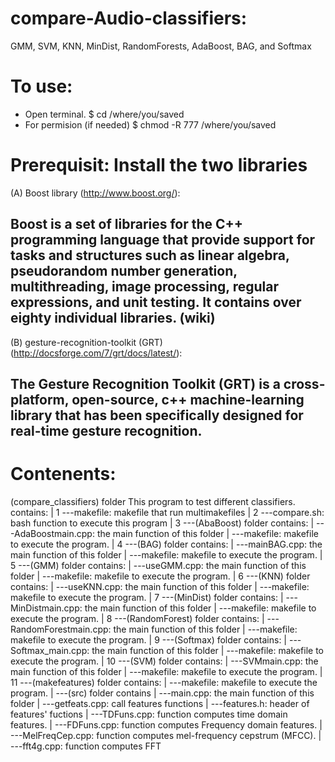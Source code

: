 # compare-Audio-classifiers:
GMM, SVM, KNN, MinDist, RandomForests, AdaBoost, BAG, and Softmax

# To use:
* Open terminal. 
   $ cd /where/you/saved
* For permision (if needed)
   $ chmod -R 777 /where/you/saved
   
# Prerequisit: Install the two libraries

(A) Boost library (http://www.boost.org/):

Boost is a set of libraries for the C++ programming language that provide support for tasks and structures such as linear algebra, pseudorandom number generation, multithreading, image processing, regular expressions, and unit testing. It contains over eighty individual libraries. (wiki)
------------------------------------------------
(B) gesture-recognition-toolkit (GRT) (http://docsforge.com/7/grt/docs/latest/):

The Gesture Recognition Toolkit (GRT) is a cross-platform, open-source, c++ machine-learning library that has been specifically designed for real-time gesture recognition.
------------------------------------------------

# Contenents:
 (compare_classifiers) folder
     This program to test different classifiers.
     contains:
         |
    1  ---makefile: makefile that run multimakefiles 
         |
    2  ---compare.sh: bash function to execute this program
         |
    3  ---(AbaBoost) folder contains:
             |
              ---AdaBoostmain.cpp: the main function of this folder
             |
              ---makefile: makefile to execute the program.
        |
    4  ---(BAG) folder contains:
             |
              ---mainBAG.cpp: the main function of this folder
             |
              ---makefile: makefile to execute the program.
         |
    5  ---(GMM) folder contains:
             |
              ---useGMM.cpp: the main function of this folder
             |
              ---makefile: makefile to execute the program.
         |
    6  ---(KNN) folder contains:
             |
              ---useKNN.cpp: the main function of this folder
             |
              ---makefile: makefile to execute the program.
         |
    7  ---(MinDist) folder contains:
             |
              ---MinDistmain.cpp: the main function of this folder
             |
              ---makefile: makefile to execute the program.
         |
    8  ---(RandomForest) folder contains:
             |
              ---RandomForestmain.cpp: the main function of this folder
             |
              ---makefile: makefile to execute the program.
         |
    9  ---(Softmax) folder contains:
             |
              ---Softmax_main.cpp: the main function of this folder
             |
              ---makefile: makefile to execute the program.
         |
    10  ---(SVM) folder contains:
             |
              ---SVMmain.cpp: the main function of this folder
             |
              ---makefile: makefile to execute the program.
         |
    11  ---(makefeatures) folder contains:
             |
             ---makefile: makefile to execute the program.
             |
             ---(src) folder contains
                 |
                 ---main.cpp: the main function of this folder
                 |
                 ---getfeats.cpp: call features functions
                |
                 ---features.h:  header of features' fuctions
                |
                 ---TDFuns.cpp: function computes time domain features.
                |
                 ---FDFuns.cpp: function computes Frequency domain features.
                |
                 ---MelFreqCep.cpp: function computes mel-frequency cepstrum (MFCC).
                |
                 ---fft4g.cpp: function computes FFT
